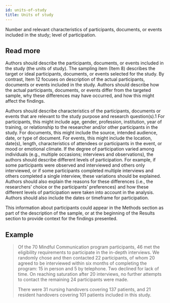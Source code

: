 ```yaml
---
id: units-of-study
title: Units of study
---
```

Number and relevant characteristics of participants, documents, or events included in the study; level of participation.

## Read more

Authors should describe the participants, documents, or events included in the study (the units of study). The sampling item (Item 8) describes the target or ideal participants, documents, or events selected for the study. By contrast, Item 12 focuses on description of the actual participants, documents or events included in the study. Authors should describe how the actual participants, documents, or events differ from the targeted sample, why these differences may have occurred, and how this might affect the findings.

Authors should describe characteristics of the participants, documents or events that are relevant to the study purpose and research question(s).1 For participants, this might include age, gender, profession, institution, year of training, or relationship to the researcher and/or other participants in the study. For documents, this might include the source, intended audience, date, or type of document. For events, this might include the location, date(s), length, characteristics of attendees or participants in the event, or mood or emotional climate. If the degree of participation varied among individuals (e.g., multiple occasions; interviews and observations), the authors should describe different levels of participation. For example, if some participants were observed and interviewed and others only interviewed, or if some participants completed multiple interviews and others completed a single interview, these variations should be explained. Authors should also explain the reasons for these differences (i.e., the researchers’ choice or the participants’ preferences) and how these different levels of participation were taken into account in the analysis. Authors should also include the dates or timeframe for participation.

This information about participants could appear in the Methods section as part of the description of the sample, or at the beginning of the Results section to provide context for the findings presented.

## Example

> Of the 70 Mindful Communication program participants, 46 met the eligibility requirements to participate in the in-depth interviews. We randomly chose and then contacted 22 participants, of whom 20 agreed to be interviewed within six months of completing the program: 15 in person and 5 by telephone. Two declined for lack of time. On reaching saturation after 20 interviews, no further attempts to contact the remaining 24 participants were made.
>
> There were 31 nursing handovers covering 137 patients, and 21 resident handovers covering 101 patients included in this study.
